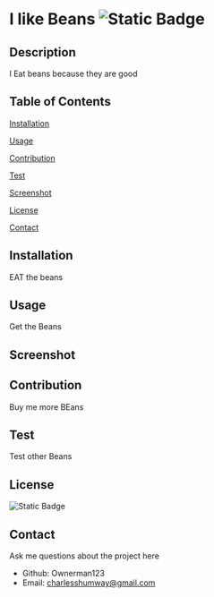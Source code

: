 # I like Beans ![Static Badge](https://img.shields.io/badge/License-MIT-blue)
## Description 
 I Eat beans because they are good
## Table of Contents
[Installation](#installation)

[Usage](#usage)

[Contribution](#contribution)

[Test](#test)

[Screenshot](#screenshot)

[License](#license)

[Contact](#contact)

## Installation 
EAT the beans
## Usage 
Get the Beans
## Screenshot 
## Contribution 
Buy me more BEans
## Test 
Test other Beans
## License 
![Static Badge](https://img.shields.io/badge/License-MIT-blue)
## Contact 
 Ask me questions about the project here
* Github: Ownerman123
* Email: charlesshumway@gmail.com
